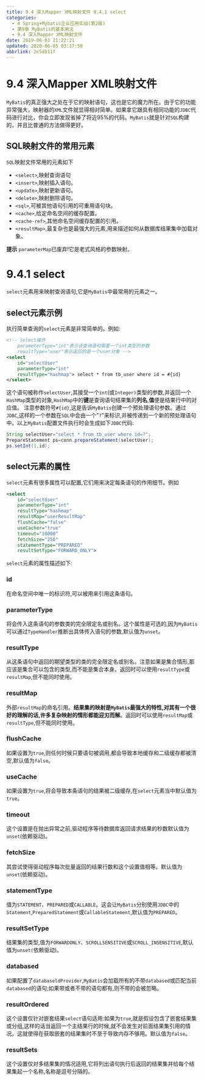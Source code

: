```yaml
---
title: 9.4 深入Mapper XML映射文件 9.4.1 select
categories: 
  - 4 Spring+Mybatis企业应用实战(第2版)
  - 第9章 MyBatis的基本用法
  - 9.4 深入Mapper XML映射文件
date: 2019-06-03 21:22:21
updated: 2020-06-05 03:17:50
abbrlink: 2c5d511f
---
```

# 9.4 深入Mapper XML映射文件
`MyBatis`的真正强大之处在于它的映射语句，这也是它的魔力所在。由于它的功能异常强大，映射器的`XML`文件就显得相对简单。如果拿它跟具有相同功能的`JDBC`代码进行对比，你会立即发现省掉了将近95%的代码。`MyBatis`就是针对`SQL`构建的，并且比普通的方法做得更好。

## SQL映射文件的常用元素
`SQL`映射文件常用的元素如下
- `<select>`,映射查询语句
- `<insert>`,映射插入语句。
- `<update>`,映射更新语句。
- `<delete>`,映射删除语句。
- `<sql>`,可被其他语句引用的可重用语句块。
- `<cache>`,给定命名空间的缓存配置。
- `<cache-ref>`,其他命名空间缓存配置的引用。
- `<resultMap>`,最复杂也是最强大的元素,用来描述如何从数据库结果集中加载对象。

**提示**
`parameterMap`已废弃!它是老式风格的参数映射。

# 9.4.1 select
`select`元素用来映射查询语句,它是`MyBatis`中最常用的元素之一。

## select元素示例
执行简单查询的`select`元素是非常简单的。例如:
```xml
<!-- select操作
    parameterType="int"表示该查询语句需要一个int类型的参数
    resultType="user"表示返回的是一个user对象 -->
<select
    id="selectUser"
    parameterType="int"
    resultType="hashmap"> select * from tb_user where id = #{id}
</select>
```

这个语句被称作`selectUser`,其接受一个`int`(或`Integer)`类型的参数,并返回一个`HashMap`类型的对象,`HashMap`中的**键**是查询语句结果集的**列名**,**值**便是结果行中的对应值。
注意参数符号`#{id}`,这是告诉`MyBatis`创建一个预处理语句参数。通过`JDBC`,这样的一个参数在`SQL`中会由一个"`?`"来标识,并被传递到一个新的预处理语句中。以上`MyBatis`配置文件执行时会生成如下`JDBC`代码:

```java
String selectUser="select * from tb_user where id=?";
PrepareStatement ps=conn.prepareStatement(selectUser);
ps.setInt(1,id);
```

## select元素的属性
`select`元素有很多属性可以配置,它们用来决定每条语句的作用细节。例如

```xml
<select
    id="selectUser"
    parameterType="int"
    resultType="hashmap"
    resultMap="userResultMap"
    flushCache="false"
    useCacher="true"
    timeout="10000"
    fetchSize="256"
    statementType="PREPARED"
    resultSetType="FORWARD_ONLY">
```

`select`元素的属性描述如下:

### id
在命名空间中唯一的标识符,可以被用来引用这条语句。

### parameterType
将会传入这条语句的参数类的完全限定名或别名。这个属性是可选的,因为`MyBatis`可以通过`TypeHandler`推断出具体传入语句的参数,默认值为`unset`。

### resultType
从这条语句中返回的期望类型的类的完全限定名或别名。注意如果是集合情形,那应该是集合可以包含的类型,而不能是集合本身。返回时可以使用`resultType`或`resultMap`,但不能同时使用。

### resultMap
外部`resultMap`的命名引用。**结果集的映射是`MyBatis`最强大的特性,对其有一个很好的理解的话,许多复杂映射的情形都能迎刃而解**。返回时可以使用`resultMap`或`resultType`,但不能同时使用。

### flushCache
如果设置为`true`,则任何时候只要语句被调用,都会导致本地缓存和二级缓存都被清空,默认值为`false`。

### useCache
如果设置为`true`,将会导致本条语句的结果被二级缓存,在`select`元素当中默认值为`true`。

### timeout
这个设置是在抛出异常之前,驱动程序等待数据库返回请求结果的秒数默认值为`unset`(依赖驱动)。

### fetchSize
其尝试使得驱动程序每次批量返回的结果行数和这个设置值相等。默认值为`unset`(依赖驱动)。

### statementType
值为`STATEMENT`、`PREPARED`或`CALLABLE`。这会让`MyBatis`分别使用`JDBC`中的`Statement`,`PreparedStatement`或`CallableStatement`,默认值为`PREPARED`。

### resultSetType
结果集的类型,值为`FORWARDONLY`、`SCROLLSENSITIVE`或`SCROLL_INSENSITIVE`,默认值为`unset(`依赖驱动)。

### databased
如果配置了`databaseldProvider`,`MyBatis`会加载所有的不带`databased`或匹配当前`databased`的语句;如果带或者不带的语句都有,则不带的会被忽略。

### resultOrdered
这个设置仅针对嵌套结果`select`语句适用:如果为`true`,就是假设包含了嵌套结果集或分组,这样的话当返回一个主结果行的时候,就不会发生对前面结果集引用的情况。这就使得在获取嵌套的结果集时不至于导致内存不够用。默认值为`false`。

### resultSets
这个设置仅对多结果集的情况适用,它将列出语句执行后返回的结果集并给每个结果集起一个名称,名称是逗号分隔的。
